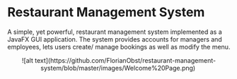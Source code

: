 # Restaurant Management System

A simple, yet powerful, restaurant management system implemented as a JavaFX GUI application. The system provides accounts for managers and employees, lets users create/ manage bookings as well as modify the menu.


<p align="center">
![alt text](https://github.com/FlorianObst/restaurant-management-system/blob/master/images/Welcome%20Page.png)
  <img />
</p>


